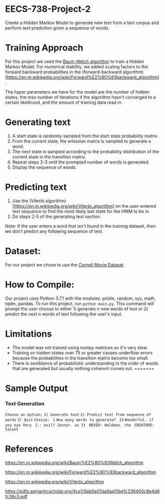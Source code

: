 # EECS-738-Project-2
Create a Hidden Markov Model to generate new text from a text corpus and perform text prediction given a sequence of words. 

# Training Approach
For this project we used the [Baum-Welch algorithm](https://en.m.wikipedia.org/wiki/Baum%E2%80%93Welch_algorithm) to train a Hidden Markov Model. For numerical stability, we added scaling factors to the forward backward probabilities in the (forward-backward algorithm)[https://en.m.wikipedia.org/wiki/Forward%E2%80%93backward_algorithm].

The hyper parameters we have for the model are the number of hidden states, the max number of iterations if the algorithm hasn't converged to a certain likelihood, and the amount of training data read in.

# Generating text
1) A start state is randomly sampled from the start state probability matrix.
2) From the current state, the emission matrix is sampled to generate a word.
3) The next state is sampled according to the probability distribution of the current state in the transition matrix.
4) Repeat steps 2-3 until the prompted number of words is generated.
5) Display the sequence of words.

# Predicting text
1) Use the (Viterbi algorithm)[https://en.m.wikipedia.org/wiki/Viterbi_algorithm] on the user-entered text sequence to find the most likely last state for the HMM to be in.
2) Do steps 2-5 of the generating text section.

Note: If the user enters a word that isn't found in the training dataset, then we don't predict any following sequence of text.

# Dataset:
For our project we chose to use the [Cornell Movie Dataset](http://www.cs.cornell.edu/~cristian/Cornell_Movie-Dialogs_Corpus.html)

# How to Compile:
Our project uses Python 3.7.1 with the modules: pickle, random, sys, math, tqdm, pandas.
To run this project, run `python main.py`. This command will prompt the user choose
to either 1) generate n new words of text or 2) predict the next n words
of text following the user's input. 


# Limitations
- The model was not trained using numpy matrices so it's very slow. 
- Training on hidden states over 75 or greater causes underflow errors because the probabilities in the transition matrix become too small.
- There is semblance of probabilistic understanding in the order of words that are generated but usually nothing coherent comes out.
=======
# Sample Output
### Text Generation
`Choose an option:`
`1) Generate text`
`2) Predict text from sequence of words`
`3) Quit`
`Choice: `
`1`
`How many words to generate? `
`15`
`Wonderful. if you eye Very `
`I.: evil? Jenner. as It `
`NEVER: Waldman. the `
`CREATURE: talent`

# References 
https://en.m.wikipedia.org/wiki/Baum%E2%80%93Welch_algorithm

https://en.m.wikipedia.org/wiki/Forward%E2%80%93backward_algorithm

https://en.m.wikipedia.org/wiki/Viterbi_algorithm

https://pdfs.semanticscholar.org/4ce1/9ab0e07da9aa10be1c336400c8e4d8fc36c5.pdf
